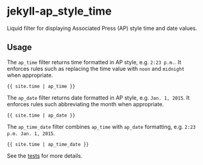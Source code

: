 # jekyll-ap_style_time

Liquid filter for displaying Associated Press (AP) style time and date values.

## Usage

The `ap_time` filter returns time formatted in AP style, e.g. `2:23 p.m.`. It enforces rules such as replacing the time value with `noon` and `midnight` when appropriate.

```
{{ site.time | ap_time }}
```

The `ap_date` filter returns date formatted in AP style, e.g. `Jan. 1, 2015`. It enforces rules such abbreviating the month when appropriate.
```
{{ site.time | ap_date }}
```

The `ap_time_date` filter combines `ap_time` with `ap_date` formatting, e.g. `2:23 p.m. Jan. 1, 2015`.

```
{{ site.time | ap_time_date }}
```

See the [tests](https://github.com/cityoffortworth/jekyll-ap_style_time/blob/master/test/jekyll/ap_style_time/filter_test.rb) for more details.
